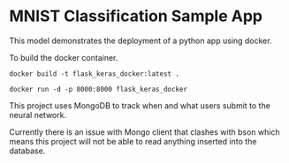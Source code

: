 # MNIST Classification Sample App
This model demonstrates the deployment of a python app using docker. 

To build the docker container.

```
docker build -t flask_keras_docker:latest .

docker run -d -p 8000:8000 flask_keras_docker
```

This project uses MongoDB to track when and what users submit to the neural network.

Currently there is an issue with Mongo client that clashes with bson which means this project will not be able to read anything inserted into the database.